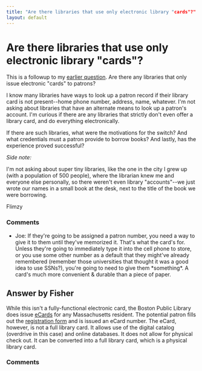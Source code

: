 ```yaml
---
title: "Are there libraries that use only electronic library "cards"?"
layout: default
---
```

Are there libraries that use only electronic library "cards"?
=====================
This is a followup to my [earlier
question](http://libraries.stackexchange.com/q/842/199). Are there any
libraries that only issue electronic "cards" to patrons?

I know many libraries have ways to look up a patron record if their
library card is not present--home phone number, address, name, whatever.
I'm not asking about libraries that have an alternate means to look up a
patron's account. I'm curious if there are any libraries that strictly
don't even offer a library card, and do everything electronically.

If there are such libraries, what were the motivations for the switch?
And what credentials must a patron provide to borrow books? And lastly,
has the experience proved successful?

*Side note:*

I'm not asking about super tiny libraries, like the one in the city I
grew up (with a population of 500 people), where the librarian knew me
and everyone else personally, so there weren't even library
"accounts"--we just wrote our names in a small book at the desk, next to
the title of the book we were borrowing.

Flimzy

### Comments ###
* Joe: If they're going to be assigned a patron number, you need a way to give
it to them until they've memorized it. That's what the card's for.
Unless they're going to immediately type it into the cell phone to
store, or you use some other number as a default that they might've
already remembered (remember those universities that thought it was a
good idea to use SSNs?), you're going to need to give them
\*something\*. A card's much more convenient & durable than a piece of
paper.


Answer by Fisher
----------------
While this isn't a fully-functional electronic card, the Boston Public
Library does issue
[eCards](http://www.bpl.org/general/circulation/ecards.htm) for any
Massachusetts resident. The potential patron fills out the [registration
form](http://www.bpl.org/contact/form_ecard.php) and is issued an eCard
number. The eCard, however, is not a full library card. It allows use of
the digital catalog (overdrive in this case) and online databases. It
does not allow for physical check out. It can be converted into a full
library card, which is a physical library card.

### Comments ###

